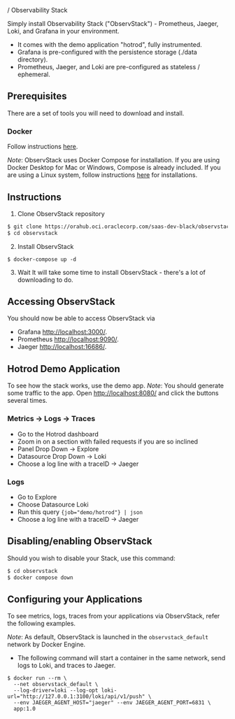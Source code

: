 / Observability Stack

Simply install Observability Stack ("ObservStack") - Prometheus, Jaeger, Loki, and Grafana in your environment.

- It comes with the demo application "hotrod", fully instrumented.
- Grafana is pre-configured with the persistence storage (./data directory).
- Prometheus, Jaeger, and Loki are pre-configured as stateless / ephemeral.

## Prerequisites

There are a set of tools you will need to download and install.

### Docker

Follow instructions [here](https://docs.docker.com/install/).

_Note_: ObservStack uses Docker Compose for installation. If you are using Docker Desktop for Mac or Windows, Compose is already included. If you are using a Linux system, follow instructions [here](https://docs.docker.com/compose/install/) for installations. 

## Instructions

1. Clone ObservStack repository
```sh
$ git clone https://orahub.oci.oraclecorp.com/saas-dev-black/observstack.git
$ cd observstack
```

2. Install ObservStack
```
$ docker-compose up -d
```  

3. Wait
It will take some time to install ObservStack - there's a lot of downloading to do.

## Accessing ObservStack

You should now be able to access ObservStack via 
- Grafana [http://localhost:3000/](http://localhost:3000).
- Prometheus [http://localhost:9090/](http://localhost:9090).
- Jaeger [http://localhost:16686/](http://localhost:16686).

## Hotrod Demo Application

To see how the stack works, use the demo app. 
_Note_: You should generate some traffic to the app. Open [http://localhost:8080/](http://localhost:8080) and click the buttons several times.

### Metrics -> Logs -> Traces
- Go to the Hotrod dashboard
- Zoom in on a section with failed requests if you are so inclined
- Panel Drop Down -> Explore
- Datasource Drop Down -> Loki
- Choose a log line with a traceID -> Jaeger

### Logs
- Go to Explore
- Choose Datasource Loki
- Run this query `{job="demo/hotrod"} | json`
- Choose a log line with a traceID -> Jaeger

## Disabling/enabling ObservStack
Should you wish to disable your Stack, use this command:

```sh
$ cd observstack
$ docker compose down
```

## Configuring your Applications

To see metrics, logs, traces from your applications via ObservStack, refer the following examples.

_Note_: As default, ObservStack is launched in the `observstack_default` network by Docker Engine.

- The following command will start a container in the same network, send logs to Loki, and traces to Jaeger. 
```
$ docker run --rm \
  --net observstack_default \
  --log-driver=loki --log-opt loki-url="http://127.0.0.1:3100/loki/api/v1/push" \
  --env JAEGER_AGENT_HOST="jaeger" --env JAEGER_AGENT_PORT=6831 \
  app:1.0 
```

